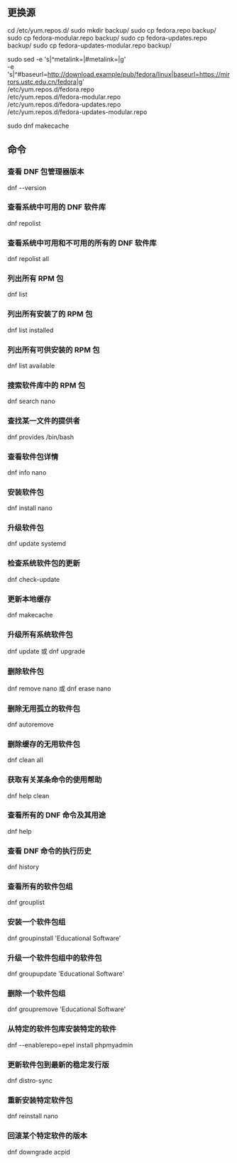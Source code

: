 ## 更换源
cd /etc/yum.repos.d/
sudo mkdir backup/
sudo cp fedora.repo backup/
sudo cp fedora-modular.repo backup/
sudo cp fedora-updates.repo backup/
sudo cp fedora-updates-modular.repo backup/

sudo sed -e 's|^metalink=|#metalink=|g' \
         -e 's|^#baseurl=http://download.example/pub/fedora/linux|baseurl=https://mirrors.ustc.edu.cn/fedora|g' \
         /etc/yum.repos.d/fedora.repo \
         /etc/yum.repos.d/fedora-modular.repo \
         /etc/yum.repos.d/fedora-updates.repo \
         /etc/yum.repos.d/fedora-updates-modular.repo

sudo dnf makecache

## 命令
### 查看 DNF 包管理器版本
dnf --version
### 查看系统中可用的 DNF 软件库
dnf repolist
### 查看系统中可用和不可用的所有的 DNF 软件库
dnf repolist all
### 列出所有 RPM 包
dnf list
### 列出所有安装了的 RPM 包
dnf list installed
### 列出所有可供安装的 RPM 包
dnf list available
### 搜索软件库中的 RPM 包
dnf search nano
### 查找某一文件的提供者
dnf provides /bin/bash
### 查看软件包详情
dnf info nano
### 安装软件包
dnf install nano
### 升级软件包
dnf update systemd
### 检查系统软件包的更新
dnf check-update
### 更新本地缓存
dnf makecache
### 升级所有系统软件包
dnf update 或 dnf upgrade
### 删除软件包
dnf remove nano 或 dnf erase nano
### 删除无用孤立的软件包
dnf autoremove
### 删除缓存的无用软件包
dnf clean all
### 获取有关某条命令的使用帮助
dnf help clean
### 查看所有的 DNF 命令及其用途
dnf help
### 查看 DNF 命令的执行历史
dnf history
### 查看所有的软件包组
dnf grouplist
### 安装一个软件包组
dnf groupinstall 'Educational Software'
### 升级一个软件包组中的软件包
dnf groupupdate 'Educational Software'
### 删除一个软件包组
dnf groupremove 'Educational Software'
### 从特定的软件包库安装特定的软件
dnf --enablerepo=epel install phpmyadmin
### 更新软件包到最新的稳定发行版
dnf distro-sync
### 重新安装特定软件包
dnf reinstall nano
### 回滚某个特定软件的版本
dnf downgrade acpid